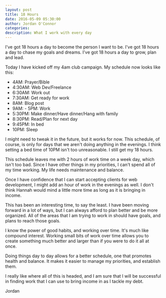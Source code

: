 ```yaml
---
layout: post
title: 18 Hours  
date: 2016-05-09 05:30:00
author: Jordan O'Connor
categories:
description: What I work with every day
---
```


I've got 18 hours a day to become the person I want to be. I've got 18 hours a
day to chase my goals and dreams. I've got 18 hours a day to grow, plan and
lead.

Today I have kicked off my 4am club campaign. My schedule now looks like this:

* 4AM: Prayer/Bible
* 4:30AM: Web Dev/Freelance
* 6:30AM: Work out
* 7:30AM: Get ready for work
* 8AM: Blog post
* 9AM: - 5PM: Work
* 5:30PM: Make dinner/Have dinner/Hang with family
* 8:30PM: Read/Plan for next day
* 9:45PM: In bed
* 10PM: Sleep

I might need to tweak it in the future, but it works for now. This schedule, of
course, is only for days that we aren't doing anything in the evenings. I think
setting a bed time of 10PM isn't too unreasonable. I still get my 18 hours.

This schedule leaves me with 2 hours of work time on a week day, which isn't too
bad. Since I have other things in my priorities, I can't spend all of my time
working. My life needs maintenance and balance.

Once I have confidence that I can start accepting clients for web development, I
might add an hour of work in the evenings as well. I don't think Hannah would
mind a little more time as long as it is bringing in income.

This has been an interesting time, to say the least. I have been moving forward
in a lot of ways, but I can always afford to plan better and be more organized.
All of the areas that I am trying to work in should have goals, and plans to
reach those goals.

I know the power of good habits, and working over time. It's much like compound
interest. Working small bits of work over time allows you to create something
much better and larger than if you were to do it all at once.

Doing things day to day allows for a better schedule, one that promotes health
and balance. It makes it easier to manage my priorities, and establish them.

I really like where all of this is headed, and I am sure that I will be
successful in finding work that I can use to bring income in as I tackle my
debt.

Jordan
